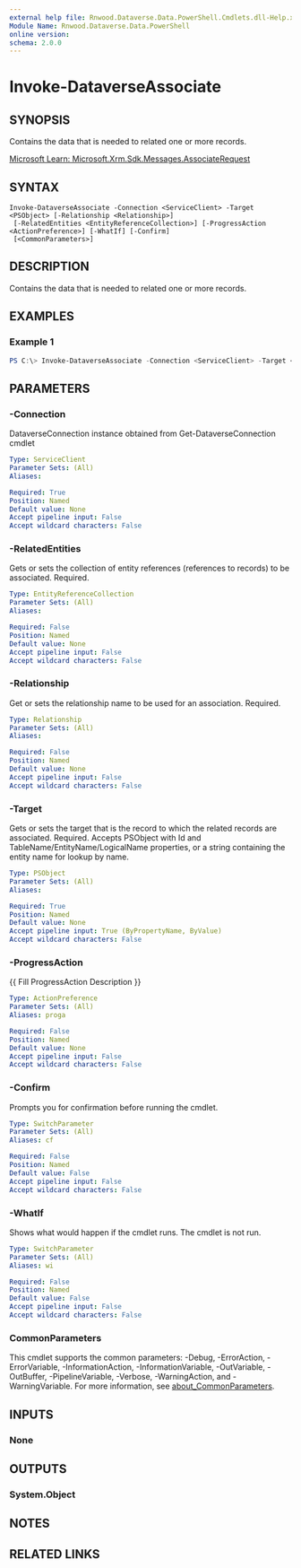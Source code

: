 ```yaml
---
external help file: Rnwood.Dataverse.Data.PowerShell.Cmdlets.dll-Help.xml
Module Name: Rnwood.Dataverse.Data.PowerShell
online version:
schema: 2.0.0
---
```


# Invoke-DataverseAssociate

## SYNOPSIS
Contains the data that is needed to related one or more records.

[Microsoft Learn: Microsoft.Xrm.Sdk.Messages.AssociateRequest](https://learn.microsoft.com/dotnet/api/Microsoft.Xrm.Sdk.Messages.AssociateRequest)

## SYNTAX

```
Invoke-DataverseAssociate -Connection <ServiceClient> -Target <PSObject> [-Relationship <Relationship>]
 [-RelatedEntities <EntityReferenceCollection>] [-ProgressAction <ActionPreference>] [-WhatIf] [-Confirm]
 [<CommonParameters>]
```

## DESCRIPTION
Contains the data that is needed to related one or more records.

## EXAMPLES

### Example 1
```powershell
PS C:\> Invoke-DataverseAssociate -Connection <ServiceClient> -Target <PSObject> -Relationship <Relationship> -RelatedEntities <EntityReferenceCollection>
```

## PARAMETERS

### -Connection
DataverseConnection instance obtained from Get-DataverseConnection cmdlet

```yaml
Type: ServiceClient
Parameter Sets: (All)
Aliases:

Required: True
Position: Named
Default value: None
Accept pipeline input: False
Accept wildcard characters: False
```

### -RelatedEntities
Gets or sets the collection of entity references (references to records) to be associated. Required.

```yaml
Type: EntityReferenceCollection
Parameter Sets: (All)
Aliases:

Required: False
Position: Named
Default value: None
Accept pipeline input: False
Accept wildcard characters: False
```

### -Relationship
Get or sets the relationship name to be used for an association. Required.

```yaml
Type: Relationship
Parameter Sets: (All)
Aliases:

Required: False
Position: Named
Default value: None
Accept pipeline input: False
Accept wildcard characters: False
```

### -Target
Gets or sets the target that is the record to which the related records are associated. Required. Accepts PSObject with Id and TableName/EntityName/LogicalName properties, or a string containing the entity name for lookup by name.

```yaml
Type: PSObject
Parameter Sets: (All)
Aliases:

Required: True
Position: Named
Default value: None
Accept pipeline input: True (ByPropertyName, ByValue)
Accept wildcard characters: False
```

### -ProgressAction
{{ Fill ProgressAction Description }}

```yaml
Type: ActionPreference
Parameter Sets: (All)
Aliases: proga

Required: False
Position: Named
Default value: None
Accept pipeline input: False
Accept wildcard characters: False
```

### -Confirm
Prompts you for confirmation before running the cmdlet.

```yaml
Type: SwitchParameter
Parameter Sets: (All)
Aliases: cf

Required: False
Position: Named
Default value: False
Accept pipeline input: False
Accept wildcard characters: False
```

### -WhatIf
Shows what would happen if the cmdlet runs. The cmdlet is not run.

```yaml
Type: SwitchParameter
Parameter Sets: (All)
Aliases: wi

Required: False
Position: Named
Default value: False
Accept pipeline input: False
Accept wildcard characters: False
```

### CommonParameters
This cmdlet supports the common parameters: -Debug, -ErrorAction, -ErrorVariable, -InformationAction, -InformationVariable, -OutVariable, -OutBuffer, -PipelineVariable, -Verbose, -WarningAction, and -WarningVariable. For more information, see [about_CommonParameters](http://go.microsoft.com/fwlink/?LinkID=113216).

## INPUTS

### None
## OUTPUTS

### System.Object
## NOTES

## RELATED LINKS
